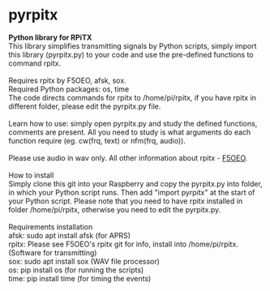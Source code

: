 # pyrpitx
<b>Python library for RPiTX</b><br>
This library simplifies transmitting signals by Python scripts, simply import this library (pyrpitx.py) to your code and use the pre-defined functions to command rpitx.<br><br>
Requires rpitx by F5OEO, afsk, sox.<br>Required Python packages: os, time<br>
The code directs commands for rpitx to /home/pi/rpitx, if you have rpitx in different folder, please edit the pyrpitx.py file.<br><br>
Learn how to use: simply open pyrpitx.py and study the defined functions, comments are present. All you need to study is what arguments do
each function require (eg. cw(frq, text) or nfm(frq, audio)).<br>
<br>
Please use audio in wav only. All other information about rpitx - <a href="github.com/F5OEO/rpitx">F5OEO</a>.<br><br>
How to install<br>
Simply clone this git into your Raspberry and copy the pyrpitx.py into folder, in which your Python script runs. Then add "import pyrpitx" at the start of your Python script. Please note that you need to have rpitx installed in folder /home/pi/rpitx, otherwise you need to edit the pyrpitx.py.<br>
<br>Requirements installation<br>
afsk: sudo apt install afsk (for APRS)<br>
rpitx: Please see F5OEO's rpitx git for info, install into /home/pi/rpitx. (Software for transmitting)<br>
sox: sudo apt install sox (WAV file processor)<br>
os: pip install os (for running the scripts)<br>
time: pip install time (for timing the events)

